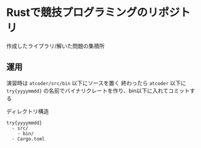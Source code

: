 # Rustで競技プログラミングのリポジトリ

作成したライブラリ/解いた問題の集積所

## 運用

演習時は `atcoder/src/bin` 以下にソースを置く
終わったら `atcoder` 以下に `try{yyyymmdd}` の名前でバイナリクレートを作り、bin以下に入れてコミットする

ディレクトリ構造
```
try{yyyymmdd}
  - src/
    - bin/
  - Cargo.toml
```
